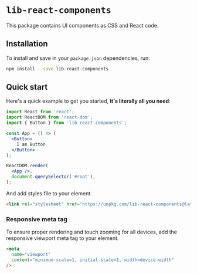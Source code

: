 # `lib-react-components`

This package contains UI components as CSS and React code.

## Installation

To install and save in your `package.json` dependencies, run:

```bash
npm install --save lib-react-components
```

## Quick start

Here's a quick example to get you started, **it's literally all you need**:

```jsx
import React from 'react';
import ReactDOM from 'react-dom';
import { Button } from 'lib-react-components';

const App = () => (
  <Button>
    I am Button
  </Button>
);

ReactDOM.render(
  <App />,
  document.querySelector('#root'),
);
```

And add styles file to your <head> element.

```html
<link rel="stylesheet" href="https://unpkg.com/lib-react-components@latest/lib/themes/default.css">
```

### Responsive meta tag

To ensure proper rendering and touch zooming for all devices, add the responsive viewport meta tag to your <head> element.

```html
<meta
  name="viewport"
  content="minimum-scale=1, initial-scale=1, width=device-width"
/>
```
